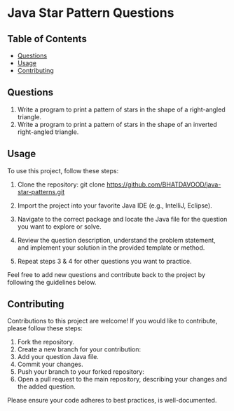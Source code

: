 # Java Star Pattern Questions


## Table of Contents

- [Questions](#questions)
- [Usage](#usage)
- [Contributing](#contributing)



## Questions
1. Write a program to print a pattern of stars in the shape of a right-angled triangle.
2. Write a program to print a pattern of stars in the shape of an inverted right-angled triangle.


## Usage

To use this project, follow these steps:

1. Clone the repository:
   git clone https://github.com/BHATDAVOOD/java-star-patterns.git

2. Import the project into your favorite Java IDE (e.g., IntelliJ, Eclipse).
3. Navigate to the correct package and locate the Java file for the question you want to explore or solve.
4. Review the question description, understand the problem statement, and implement your solution in the provided template or method.
5. Repeat steps 3 & 4 for other questions you want to practice.

Feel free to add new questions and contribute back to the project by following the guidelines below.

## Contributing

Contributions to this project are welcome! If you would like to contribute, please follow these steps:

1. Fork the repository.
2. Create a new branch for your contribution:
3. Add your question Java file.
4. Commit your changes.
5. Push your branch to your forked repository:
6. Open a pull request to the main repository, describing your changes and the added question.

Please ensure your code adheres to best practices, is well-documented.










